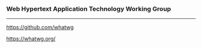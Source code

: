 ### Web Hypertext Application Technology Working Group
---
https://github.com/whatwg


https://whatwg.org/


